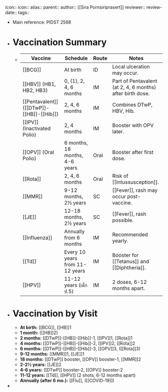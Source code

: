 icon:: 
icon::
alias::
parent:: 
author:: [[Sira Pornsiriprasert]] 
reviewer::
review-date::
tags::

- Main reference: PIDST 2568
- # Vaccination Summary
	- | **Vaccine**                         | **Schedule**                        | **Route**            | **Notes**                                     |
	  |---------------------------------|---------------------------------|------------------|-------------------------------------------|
	  | [[BCG]]                             | At birth                        | ID      | Local ulceration may occur.               |
	  | [[HBV]] (HB1, HB2, HB3)             | 0, (1), 2, 4, 6 months               | IM    | Part of Pentavalent (at 2, 4, 6 months) after birth dose.     |
	  | [[Pentavalent]] ([[DTwP]]-[[HB]]-[[Hib]])       | 2, 4, 6 months                  | IM    | Combines DTwP, HBV, Hib.                  |
	  | [[IPV]] (Inactivated Polio)         | 2, 4 months                  | IM    | Booster with OPV later.                   |
	  | [[OPV]] (Oral Polio)                | 6 months, 18 months, 4-6 years  | Oral             | Booster after first dose.                            |
	  | [[Rota]]                | 2, 4, 6 months                  | Oral             | Risk of [[Intussusception]].                  |
	  | [[MMR]]                             | 9-12 months, 2½ years           | SC     | [[Fever]], rash may occur post-vaccine.       |
	  | [[JE]]      | 12-18 months, 2½ years          | SC     | [[Fever]], rash possible.                     |
	  | [[Influenza]]                 | Annually from 6 months          | IM    | Recommended yearly.                       |
	  | [[Td]]                              | Every 10 years from 11-12 years | IM    | Booster for [[Tetanus]] and [[Diphtheria]].       |
	  | [[HPV]]                             | 11-12 years (เด็ก ป.5)                     | IM    | 2 doses, 6-12 months apart.               |
- # Vaccination by Visit
	- **At birth:** [[BCG]], [[HB]]1
	- **1 month:** ([[HB]]2)
	- **2 months:** [[DTwP]]-[[HB]]-[[Hib]]-1, [[IPV]]1, [[Rota]]1
	- **4 months:** [[DTwP]]-[[HB]]-[[Hib]]-2, [[IPV]]2, [[Rota]]2
	- **6 months:** [[DTwP]]-[[HB]]-[[Hib]]-3, [[OPV]]3, ([[Rota]]3)
	- **9-12 months:** [[MMR]]1, [[JE]]1
	- **18 months:** [[DTwP]] booster, [[OPV]] booster-1, [[MMR]]2
	- **2-2½ years:** [[JE]]2
	- **4-6 years:** [[DTwP]] booster-2, [[OPV]] booster-2
	- **11-12 years:** [[Td]], [[HPV]] (2 shots, 6-12 months apart)
	- **Annually (after 6 mo.):** [[Flu]], ([[COVID-19]])
-